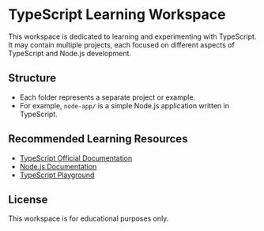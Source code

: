 # TypeScript Learning Workspace

This workspace is dedicated to learning and experimenting with TypeScript. It may contain multiple projects, each focused on different aspects of TypeScript and Node.js development.

## Structure
- Each folder represents a separate project or example.
- For example, `node-app/` is a simple Node.js application written in TypeScript.

## Recommended Learning Resources
- [TypeScript Official Documentation](https://www.typescriptlang.org/docs/)
- [Node.js Documentation](https://nodejs.org/en/docs/)
- [TypeScript Playground](https://www.typescriptlang.org/play)

## License
This workspace is for educational purposes only.
